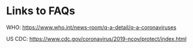 # Links to FAQs 

WHO: 
https://www.who.int/news-room/q-a-detail/q-a-coronaviruses

US CDC:
https://www.cdc.gov/coronavirus/2019-ncov/protect/index.html 
